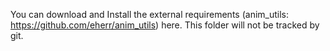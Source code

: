 You can download and Install the external requirements (anim_utils: https://github.com/eherr/anim_utils) here. This folder will not be tracked by git. 
